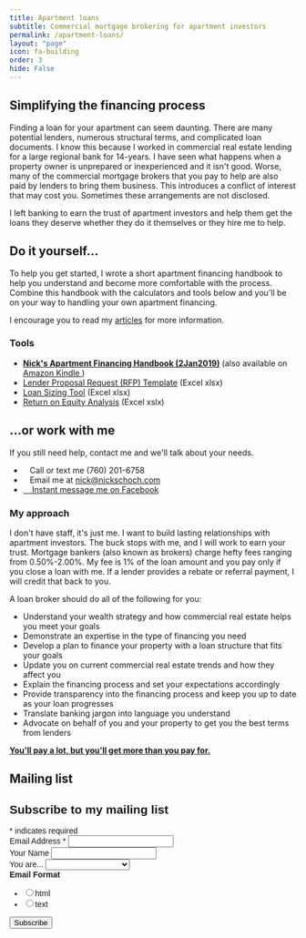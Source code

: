 ```yaml
---
title: Apartment loans
subtitle: Commercial mortgage brokering for apartment investors
permalink: /apartment-loans/
layout: "page"
icon: fa-building
order: 3
hide: False
---
```


## Simplifying the financing process

Finding a loan for your apartment can seem daunting. There are many potential lenders, numerous structural terms, and complicated loan documents. I know this because I worked in commercial real estate lending for a large regional bank for 14-years. I have seen what happens when a property owner is unprepared or inexperienced and it isn't good. Worse, many of the commercial mortgage brokers that you pay to help are also paid by lenders to bring them business. This introduces a conflict of interest that may cost you. Sometimes these arrangements are not disclosed.

I left banking to earn the trust of apartment investors and help them get the loans they deserve whether they do it themselves or they hire me to help.

## Do it yourself...

To help you get started, I wrote a short apartment financing handbook to help you understand and become more comfortable with the process. Combine this handbook with the calculators and tools below and you'll be on your way to handling your own apartment financing.

I encourage you to read my <a href="/articles/">articles</a> for more information.

### Tools

* <strong><a href="/assets/pdfs/NicksApartmentFinancingHandbook20190102.pdf"><i class="fa fa-book" aria-hidden="true"></i> Nick's Apartment Financing Handbook (2Jan2019)</a></strong> (also available on <a href="http://a.co/d/5D3XQEC" target="_blank">Amazon Kindle <i class="fas fa-external-link-alt" aria-hidden="true"></i></a>)
* <a href="https://docs.google.com/spreadsheets/d/e/2PACX-1vQXrP0GSoasx_ALPOFdpapvlMiNtOy43f0bKbzw-NJ8jilX_RU6QmRf1SXKHtTvLCByaMs3WxVjXYGN/pub?output=xlsx">Lender Proposal Request (RFP) Template</a> (Excel xlsx)
* <a href="https://docs.google.com/spreadsheets/d/e/2PACX-1vSsN0SBMozjRHXJiOk_Qn794slvOl66mMHkNei_vrdeZfUj7oFkD_PBIBmdTIWaWqsdVI64ZUNISFLt/pub?output=xlsx" target="_blank">Loan Sizing Tool</a> (Excel xlsx)
* <a href="https://docs.google.com/spreadsheets/d/e/2PACX-1vS5Wl6dQEINb2xBLL4Oieg0VWDtDWQcpu64t0WUX7v8MFkdyGXWvKJ7PnV2D7oRcZ05z48qiq_bBojB/pub?output=xlsx" target="_blank">Return on Equity Analysis</a> (Excel xslx)

## ...or work with me
If you still need help, contact me and we'll talk about your needs.

* <i class="fas fa-phone" aria-hidden="true"></i>&nbsp;&nbsp;&nbsp;Call or text me (760) 201-6758
* <i class="fas fa-envelope" aria-hidden="true"></i>&nbsp;&nbsp;&nbsp;Email me at <a href="mailto:nick@nickschoch.com?subject=Apartment Loan" target="_blank" rel="noopener">nick@nickschoch.com</a>
* <a href="https://m.me/the.nick.schoch" target="_blank" rel="noopener"><i class="fab fa-facebook-messenger"></i>&nbsp;&nbsp;&nbsp;&nbsp;Instant message me on Facebook</a>

### My approach
I don't have staff, it's just me. I want to build lasting relationships with apartment investors. The buck stops with me, and I will work to earn your trust. Mortgage bankers (also known as brokers) charge hefty fees ranging from 0.50%-2.00%. My fee is 1% of the loan amount and you pay only if you close a loan with me. If a lender provides a rebate or referral payment, I will credit that back to you.

A loan broker should do all of the following for you:
* Understand your wealth strategy and how commercial real estate helps you meet your goals
* Demonstrate an expertise in the type of financing you need
* Develop a plan to finance your property with a loan structure that fits your goals
* Update you on current commercial real estate trends and how they affect you
* Explain the financing process and set your expectations accordingly
* Provide transparency into the financing process and keep you up to date as your loan progresses
* Translate banking jargon into language you understand
* Advocate on behalf of you and your property to get you the best terms from lenders

<a href="https://seths.blog/2018/07/youll-pay-a-lot-but-youll-get-more-than-you-paid-for/" target="_blank">**You'll pay a lot, but you'll get more than you pay for.**</a>

## Mailing list

<!-- Begin Mailchimp Signup Form -->
<link href="//cdn-images.mailchimp.com/embedcode/classic-10_7.css" rel="stylesheet" type="text/css">
<style type="text/css">
	#mc_embed_signup{clear:left; font:14px Helvetica,Arial,sans-serif; }
	/* Add your own Mailchimp form style overrides in your site stylesheet or in this style block.
	   We recommend moving this block and the preceding CSS link to the HEAD of your HTML file. */
</style>
<div id="mc_embed_signup">
<form action="https://nickschoch.us17.list-manage.com/subscribe/post?u=5e2f08524b183465f1aedbb8d&amp;id=d566b25378" method="post" id="mc-embedded-subscribe-form" name="mc-embedded-subscribe-form" class="validate" target="_blank" novalidate>
    <div id="mc_embed_signup_scroll">
	<h2>Subscribe to my mailing list</h2>
<div class="indicates-required"><span class="asterisk">*</span> indicates required</div>
<div class="mc-field-group">
	<label for="mce-EMAIL">Email Address  <span class="asterisk">*</span>
</label>
	<input type="email" value="" name="EMAIL" class="required email" id="mce-EMAIL">
</div>
<div class="mc-field-group">
	<label for="mce-NAME">Your Name </label>
	<input type="text" value="" name="NAME" class="" id="mce-NAME">
</div>
<div class="mc-field-group">
	<label for="mce-PROFILE">You are... </label>
	<select name="PROFILE" class="" id="mce-PROFILE">
	<option value=""></option>
	<option value="an investor">an investor</option>
<option value="a property manager">a property manager</option>
<option value="a lender">a lender</option>
<option value="a broker">a broker</option>
<option value="other interested party">other interested party</option>

	</select>
</div>
<div class="mc-field-group input-group">
    <strong>Email Format </strong>
    <ul><li><input type="radio" value="html" name="EMAILTYPE" id="mce-EMAILTYPE-0"><label for="mce-EMAILTYPE-0">html</label></li>
<li><input type="radio" value="text" name="EMAILTYPE" id="mce-EMAILTYPE-1"><label for="mce-EMAILTYPE-1">text</label></li>
</ul>
</div>
	<div id="mce-responses" class="clear">
		<div class="response" id="mce-error-response" style="display:none"></div>
		<div class="response" id="mce-success-response" style="display:none"></div>
	</div>    <!-- real people should not fill this in and expect good things - do not remove this or risk form bot signups-->
    <div style="position: absolute; left: -5000px;" aria-hidden="true"><input type="text" name="b_5e2f08524b183465f1aedbb8d_d566b25378" tabindex="-1" value=""></div>
    <div class="clear"><input type="submit" value="Subscribe" name="subscribe" id="mc-embedded-subscribe" class="button"></div>
    </div>
</form>
</div>
<script type='text/javascript' src='//s3.amazonaws.com/downloads.mailchimp.com/js/mc-validate.js'></script><script type='text/javascript'>(function($) {window.fnames = new Array(); window.ftypes = new Array();fnames[0]='EMAIL';ftypes[0]='email';fnames[2]='NAME';ftypes[2]='text';fnames[1]='PROFILE';ftypes[1]='dropdown';}(jQuery));var $mcj = jQuery.noConflict(true);</script>
<!--End mc_embed_signup-->
